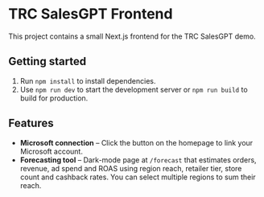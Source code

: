 # TRC SalesGPT Frontend
This project contains a small Next.js frontend for the TRC SalesGPT demo.

## Getting started

1. Run `npm install` to install dependencies.
2. Use `npm run dev` to start the development server or `npm run build` to build for production.

## Features

- **Microsoft connection** – Click the button on the homepage to link your Microsoft account.
- **Forecasting tool** – Dark-mode page at `/forecast` that estimates orders, revenue, ad spend and ROAS using region reach, retailer tier, store count and cashback rates. You can select multiple regions to sum their reach.
